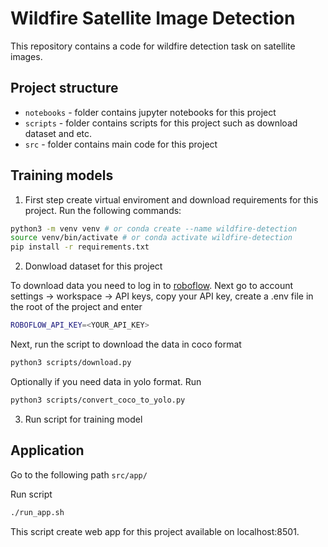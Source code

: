 # Wildfire Satellite Image Detection

This repository contains a code for wildfire detection task on satellite images.

## Project structure 

- `notebooks` - folder contains jupyter notebooks for this project
- `scripts` - folder contains scripts for this project such as download dataset and etc.
- `src` - folder contains main code for this project

## Training models 

1. First step create virtual enviroment and download requirements for this project. Run the following commands: 

```bash
python3 -m venv venv # or conda create --name wildfire-detection
source venv/bin/activate # or conda activate wildfire-detection
pip install -r requirements.txt
```

2. Donwload dataset for this project

To download data you need to log in to [roboflow]( https://app.roboflow.com/). Next go to account settings -> workspace -> API keys, copy your API key, create a .env file in the root of the project and enter

```bash
ROBOFLOW_API_KEY=<YOUR_API_KEY>
```

Next, run the script to download the data in coco format

```bash
python3 scripts/download.py
```

Optionally if you need data in yolo format. Run

```bash
python3 scripts/convert_coco_to_yolo.py
```

3. Run script for training model


## Application

Go to the following path `src/app/`

Run script 

```bash
./run_app.sh
```

This script create web app for this project available on localhost:8501.